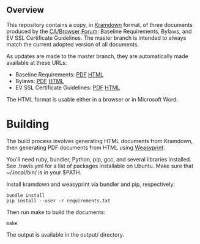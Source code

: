 ## Overview

This repository contains a copy, in [Kramdown](http://kramdown.gettalong.org/)
format, of three documents produced by the [CA/Browser Forum](https://cabforum.org/):
Baseline Requirements, Bylaws, and EV SSL Certificate Guidelines. The master
branch is intended to always match the current adopted version of all documents.

As updates are made to the master branch, they are automatically made available
at these URLs:

 - Baseline Requirements: [PDF](https://cabforum-travis-artifacts.s3-us-west-2.amazonaws.com/builds/master/BR.pdf) [HTML](https://cabforum-travis-artifacts.s3-us-west-2.amazonaws.com/builds/master/BR.html)
 - Bylaws: [PDF](https://cabforum-travis-artifacts.s3-us-west-2.amazonaws.com/builds/master/Bylaws.pdf) [HTML](https://cabforum-travis-artifacts.s3-us-west-2.amazonaws.com/builds/master/Bylaws.html)
 - EV SSL Certificate Guidelines: [PDF](https://cabforum-travis-artifacts.s3-us-west-2.amazonaws.com/builds/master/EVG.pdf) [HTML](https://cabforum-travis-artifacts.s3-us-west-2.amazonaws.com/builds/master/EVG.html)

The HTML format is usable either in a browser or in Microsoft Word.

# Building

The build process involves generating HTML documents from Kramdown, then
generating PDF documents from HTML using [Weasyprint](http://weasyprint.org/).

You'll need ruby, bundler, Python, pip, gcc, and several libraries installed.
See .travis.yml for a list of packages installable on Ubuntu. Make sure that
~/.local/bin/ is in your $PATH.

Install kramdown and weasyprint via bundler and pip, respectively:

```
bundle install
pip install --user -r requirements.txt
```

Then run make to build the documents:

```
make
```

The output is available in the output/ directory.
